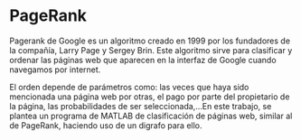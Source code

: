 # PageRank

Pagerank de Google es un algoritmo creado en 1999 por los fundadores de la compañía, Larry Page y Sergey Brin. Este algoritmo sirve para clasificar y ordenar las páginas web que aparecen en la interfaz de Google cuando navegamos por internet.

El orden depende de parámetros como: las veces que haya sido mencionada una página web por otras, el pago por parte del propietario de la página, las probabilidades de ser seleccionada,...En este trabajo, se plantea un programa de MATLAB de clasificación de páginas web, similar al de PageRank, haciendo uso de un digrafo para ello. 
